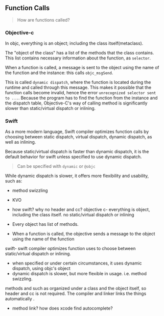 ## Function Calls
> How are functions called?

### Objective-c
In objc, everything is an object; including the class itself(metaclass). 

The "object of the class" has a list of the methods that the class contains. This list contains necessary information about the function, as `selector`.

When a function is called, a message is sent to the object using the name of the function and the instance: this calls `objc_msgSend`.

This is called `dynamic dispatch`, where the function is located during the runtime and called through this message. This makes it possible that the function calls become invalid, hence the error `unrecognized selector sent to ...`. Because the program has to find the function from the instance and the dispatch table, Objective-C's way of calling method is significantly slower than static/virtual dispatch or inlining. 

### Swift
As a more modern language, Swift compiler optimizes function calls by choosing between static dispatch, virtual dispatch, dynamic dispatch, as well as inlining. 

Because static/virtual dispatch is faster than dynamic dispatch, it is the default behavior for swift unless specified to use dynamic dispatch. 
> Can be specified with `dynamic` or `@objc`

While dynamic dispatch is slower, it offers more flexibility and usability, such as: 
- method swizzling
- KVO






- how swift? why no header and cc?
objective c- everything is object, including the class itself. no static/virtual dispatch or inlining
- Every object has list of methods.
- When a function is called, the objective sends a message to the object using the name of the function

swift- swift compiler optimizes function uses to choose between static/virtual dispatch or inlining.
- when specified or under certain circumstances, it uses dynamic dispatch, using objc's object
- dynamic dispatch is slower, but more flexible in usage. i.e. method swizzling.

methods and such as organized under a class and the object itself, so header and cc is not required. 
The compiler and linker links the things automatically .

- method link? how does xcode find autocomplete?
